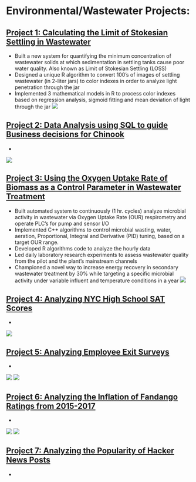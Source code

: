 # Environmental/Wastewater Projects:

## [Project 1: Calculating the Limit of Stokesian Settling in Wastewater](https://github.com/OlaOlagunju/LOSS_Project)
-	Built a new system for quantifying the minimum concentration of wastewater solids at which sedimentation in settling tanks cause poor water quality. Also known as Limit of Stokesian Settling (LOSS) 
- Designed a unique R algorithm to convert 100’s of images of settling wastewater (in 2-liter jars) to color indexes in order to analyze light penetration through the jar
- Implemented 3 mathematical models in R to process color indexes based on regression analysis, sigmoid fitting and mean deviation of light through the jar
![](https://github.com/OlaOlagunju/LOSS_Project/blob/main/fig_14.jpg)

## [Project 2: Data Analysis using SQL to guide Business decisions for Chinook](https://github.com/OlaOlagunju/SQL_Business_Project)
- 
![](https://github.com/OlaOlagunju/SQL_Business_Project/blob/main/fig_1.png)

## [Project 3: Using the Oxygen Uptake Rate of Biomass as a Control Parameter in Wastewater Treatment](https://github.com/OlaOlagunju/OUR_Project)
- Built automated system to continuously (1 hr. cycles) analyze microbial activity in wastewater via Oxygen Uptake Rate (OUR) respirometry and operate PLC’s for pump and sensor I/O
- Implemented C++ algorithms to control microbial wasting, water, aeration, Proportional, Integral and Derivative (PID) tuning, based on a target OUR range.
- Developed R algorithms code to analyze the hourly data
- Led daily laboratory research experiments to assess wastewater quality from the pilot and the plant’s mainstream channels
- Championed a novel way to increase energy recovery in secondary wastewater treatment by 30% while targeting a specific microbial activity under variable influent and temperature conditions in a year
![](https://github.com/OlaOlagunju/OUR_Project/blob/main/fig_3.jpg)

## [Project 4: Analyzing NYC High School SAT Scores](https://github.com/OlaOlagunju/SAT_Scores_Project)
- 
![](https://github.com/OlaOlagunju/SAT_Scores_Project/blob/main/fig_6.png)

## [Project 5: Analyzing Employee Exit Surveys](https://github.com/OlaOlagunju/Employee_Survey_Project)
- 
![](https://github.com/OlaOlagunju/Employee_Survey_Project/blob/main/fig_1.png)
![](https://github.com/OlaOlagunju/Employee_Survey_Project/blob/main/fig_2.png)

## [Project 6: Analyzing the Inflation of Fandango Ratings from 2015-2017](https://github.com/OlaOlagunju/Fandango_Ratings_Project)
- 

![](https://github.com/OlaOlagunju/Fandango_Ratings_Project/blob/main/fig_1.png)
![](https://github.com/OlaOlagunju/Fandango_Ratings_Project/blob/main/fig_2.png)

## [Project 7: Analyzing the Popularity of Hacker News Posts](https://github.com/OlaOlagunju/Hacker_News_Project)
- 
